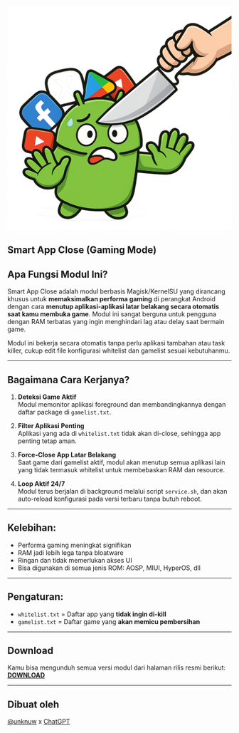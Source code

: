 ![SmartAppClose Logo](./smarappcloselogo.png)

## Smart App Close (Gaming Mode)

## Apa Fungsi Modul Ini?

Smart App Close adalah modul berbasis Magisk/KernelSU yang dirancang khusus untuk **memaksimalkan performa gaming** di perangkat Android dengan cara **menutup aplikasi-aplikasi latar belakang secara otomatis saat kamu membuka game**. Modul ini sangat berguna untuk pengguna dengan RAM terbatas yang ingin menghindari lag atau delay saat bermain game.

Modul ini bekerja secara otomatis tanpa perlu aplikasi tambahan atau task killer, cukup edit file konfigurasi whitelist dan gamelist sesuai kebutuhanmu.

---

## Bagaimana Cara Kerjanya?

1. **Deteksi Game Aktif**  
   Modul memonitor aplikasi foreground dan membandingkannya dengan daftar package di `gamelist.txt`.

2. **Filter Aplikasi Penting**  
   Aplikasi yang ada di `whitelist.txt` tidak akan di-close, sehingga app penting tetap aman.

3. **Force-Close App Latar Belakang**  
   Saat game dari gamelist aktif, modul akan menutup semua aplikasi lain yang tidak termasuk whitelist untuk membebaskan RAM dan resource.

4. **Loop Aktif 24/7**  
   Modul terus berjalan di background melalui script `service.sh`, dan akan auto-reload konfigurasi pada versi terbaru tanpa butuh reboot.

---

## Kelebihan:
- Performa gaming meningkat signifikan
- RAM jadi lebih lega tanpa bloatware
- Ringan dan tidak memerlukan akses UI
- Bisa digunakan di semua jenis ROM: AOSP, MIUI, HyperOS, dll

---

## Pengaturan:
- `whitelist.txt` = Daftar app yang **tidak ingin di-kill**
- `gamelist.txt` = Daftar game yang **akan memicu pembersihan**

---

## Download

Kamu bisa mengunduh semua versi modul dari halaman rilis resmi berikut:  
[**DOWNLOAD**](https://github.com/johnwick278/SmartAppClose/releases)

---

## Dibuat oleh
[@unknuw](https://t.me/unknuw) x [ChatGPT](https://chat.openai.com/)
